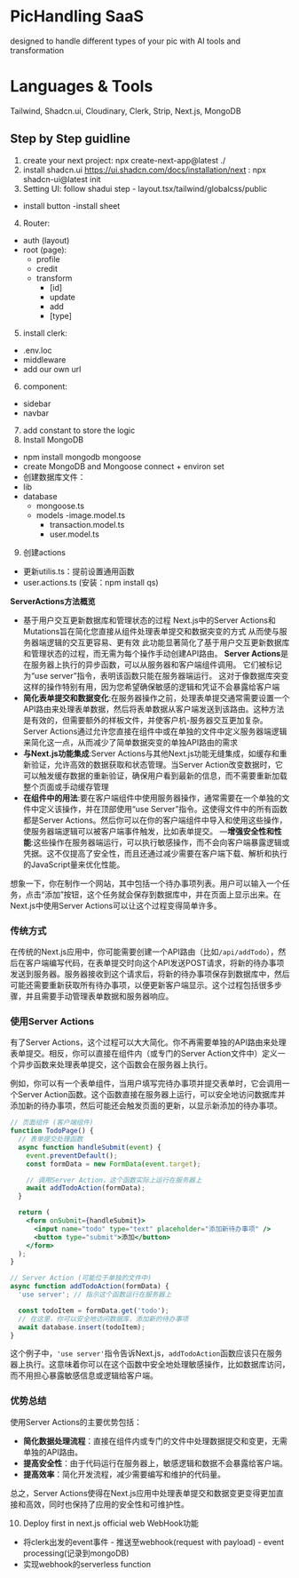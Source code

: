 # PicHandling SaaS
designed to handle different types of your pic with AI tools and transformation

# Languages & Tools
Tailwind, Shadcn.ui, Cloudinary, Clerk, Strip, Next.js, MongoDB

## Step by Step guidline
1. create your next project: npx create-next-app@latest ./
2. install shadcn.ui https://ui.shadcn.com/docs/installation/next : npx shadcn-ui@latest init
3. Setting UI: follow shadui step - layout.tsx/tailwind/globalcss/public
- install button
-install sheet
4. Router: 
- auth (layout)
- root (page): 
    - profile 
    - credit
    - transform
        - [id]
         - update
        - add
         - [type]
5. install clerk:
- .env.loc
- middleware
- add our own url
6. component:
- sidebar
- navbar
7. add constant to store the logic
8. Install MongoDB
- npm install mongodb mongoose
- create MongoDB and Mongoose connect + environ set
- 创建数据库文件：
 - lib
  - database 
    - mongoose.ts
    - models
        -image.model.ts
        - transaction.model.ts
        - user.model.ts
9. 创建actions 
- 更新utilis.ts：提前设置通用函数
- user.actions.ts
(安装：npm install qs)

**ServerActions方法概览**
- 基于用户交互更新数据库和管理状态的过程
Next.js中的Server Actions和Mutations旨在简化您直接从组件处理表单提交和数据突变的方式
从而使与服务器端逻辑的交互更容易、更有效
此功能显著简化了基于用户交互更新数据库和管理状态的过程，而无需为每个操作手动创建API路由。
**Server Actions**是在服务器上执行的异步函数，可以从服务器和客户端组件调用。
它们被标记为“use server”指令，表明该函数只能在服务器端运行。
这对于像数据库突变这样的操作特别有用，因为您希望确保敏感的逻辑和凭证不会暴露给客户端
- **简化表单提交和数据变化**:在服务器操作之前，处理表单提交通常需要设置一个API路由来处理表单数据，然后将表单数据从客户端发送到该路由。这种方法是有效的，但需要额外的样板文件，并使客户机-服务器交互更加复杂。
Server Actions通过允许您直接在组件中或在单独的文件中定义服务器端逻辑来简化这一点，从而减少了简单数据突变的单独API路由的需求
- **与Next.js功能集成**:Server Actions与其他Next.js功能无缝集成，如缓存和重新验证，允许高效的数据获取和状态管理。当Server Action改变数据时，它可以触发缓存数据的重新验证，确保用户看到最新的信息，而不需要重新加载整个页面或手动缓存管理
- **在组件中的用法**:要在客户端组件中使用服务器操作，通常需要在一个单独的文件中定义该操作，并在顶部使用“use Server”指令。这使得文件中的所有函数都是Server Actions。然后你可以在你的客户端组件中导入和使用这些操作，使服务器端逻辑可以被客户端事件触发，比如表单提交。
—**增强安全性和性能**:这些操作在服务器端运行，可以执行敏感操作，而不会向客户端暴露逻辑或凭据。这不仅提高了安全性，而且还通过减少需要在客户端下载、解析和执行的JavaScript量来优化性能。

想象一下，你在制作一个网站，其中包括一个待办事项列表。用户可以输入一个任务，点击“添加”按钮，这个任务就会保存到数据库中，并在页面上显示出来。在Next.js中使用Server Actions可以让这个过程变得简单许多。

### 传统方式

在传统的Next.js应用中，你可能需要创建一个API路由（比如`/api/addTodo`），然后在客户端编写代码，在表单提交时向这个API发送POST请求，将新的待办事项发送到服务器。服务器接收到这个请求后，将新的待办事项保存到数据库中，然后可能还需要重新获取所有待办事项，以便更新客户端显示。这个过程包括很多步骤，并且需要手动管理表单数据和服务器响应。

### 使用Server Actions

有了Server Actions，这个过程可以大大简化。你不再需要单独的API路由来处理表单提交。相反，你可以直接在组件内（或专门的Server Action文件中）定义一个异步函数来处理表单提交，这个函数会在服务器上执行。

例如，你可以有一个表单组件，当用户填写完待办事项并提交表单时，它会调用一个Server Action函数。这个函数直接在服务器上运行，可以安全地访问数据库并添加新的待办事项，然后可能还会触发页面的更新，以显示新添加的待办事项。

```jsx
// 页面组件 (客户端组件)
function TodoPage() {
  // 表单提交处理函数
  async function handleSubmit(event) {
    event.preventDefault();
    const formData = new FormData(event.target);

    // 调用Server Action，这个函数实际上运行在服务器上
    await addTodoAction(formData);
  }

  return (
    <form onSubmit={handleSubmit}>
      <input name="todo" type="text" placeholder="添加新待办事项" />
      <button type="submit">添加</button>
    </form>
  );
}

// Server Action (可能位于单独的文件中)
async function addTodoAction(formData) {
  'use server'; // 指示这个函数运行在服务器上

  const todoItem = formData.get('todo');
  // 在这里，你可以安全地访问数据库，添加新的待办事项
  await database.insert(todoItem);
}
```

这个例子中，`'use server'`指令告诉Next.js，`addTodoAction`函数应该只在服务器上执行。这意味着你可以在这个函数中安全地处理敏感操作，比如数据库访问，而不用担心暴露敏感信息或逻辑给客户端。

### 优势总结

使用Server Actions的主要优势包括：

- **简化数据处理流程**：直接在组件内或专门的文件中处理数据提交和变更，无需单独的API路由。
- **提高安全性**：由于代码运行在服务器上，敏感逻辑和数据不会暴露给客户端。
- **提高效率**：简化开发流程，减少需要编写和维护的代码量。

总之，Server Actions使得在Next.js应用中处理表单提交和数据变更变得更加直接和高效，同时也保持了应用的安全性和可维护性。


10. Deploy first in next.js official web
WebHook功能
- 将clerk出发的event事件 - 推送至webhook(request with payload) - event processing(记录到mongoDB)
- 实现webhook的serverless function

